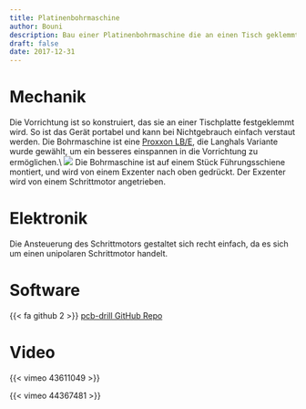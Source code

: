 ```yaml
---
title: Platinenbohrmaschine
author: Bouni
description: Bau einer Platinenbohrmaschine die an einen Tisch geklemmt werden kann und von unten durch die Platine die Löcher bohrt. das anpeilen der Löcher soll mit Hilfe einer Webcam passieren
draft: false
date: 2017-12-31
---
```


# Mechanik 

Die Vorrichtung ist so konstruiert, das sie an einer Tischplatte festgeklemmt wird.
So ist das Gerät portabel und kann bei Nichtgebrauch einfach verstaut werden.
Die Bohrmaschine ist eine [Proxxon LB/E](http://www.proxxon.com/eng/html/28485.php), die Langhals Variante wurde gewählt, um ein besseres einspannen in die Vorrichtung zu ermöglichen.\\
![](http://www.proxxon.com/eng/images/produkte/28485.jpg)
Die Bohrmaschine ist auf einem Stück Führungsschiene montiert, und wird von einem Exzenter nach oben gedrückt. Der Exzenter wird von einem Schrittmotor angetrieben.  

# Elektronik 
Die Ansteuerung des Schrittmotors gestaltet sich recht einfach, da es sich um einen unipolaren Schrittmotor handelt.

# Software 

{{< fa github 2 >}} [pcb-drill GitHub Repo](https://github.com/Bouni/pcb-drill)

# Video 

{{< vimeo 43611049 >}}

{{< vimeo 44367481 >}}

